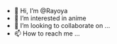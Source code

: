 - 👋 Hi, I’m @Rayoya
- 👀 I’m interested in  anime
- 💞️ I’m looking to collaborate on ...
- 📫 How to reach me ...

<!---
Tabelin/Tabelin is a ✨ special ✨ repository because its `README.md` (this file) appears on your GitHub profile.
You can click the Preview link to take a look at your changes.
--->
